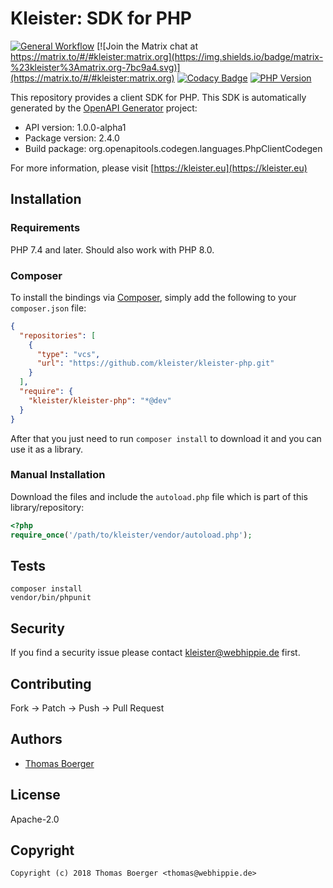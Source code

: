 # Kleister: SDK for PHP

[![General Workflow](https://github.com/kleister/kleister-php/actions/workflows/general.yml/badge.svg)](https://github.com/kleister/kleister-php/actions/workflows/general.yml) [![Join the Matrix chat at https://matrix.to/#/#kleister:matrix.org](https://img.shields.io/badge/matrix-%23kleister%3Amatrix.org-7bc9a4.svg)](https://matrix.to/#/#kleister:matrix.org) [![Codacy Badge](https://app.codacy.com/project/badge/Grade/c7ce562acf484483b2acf00c00155431)](https://app.codacy.com/gh/kleister/kleister-php/dashboard?utm_source=gh&utm_medium=referral&utm_content=&utm_campaign=Badge_grade) [![PHP Version](https://badge.fury.io/ph/kleister%2Fkleister-php.svg)](https://badge.fury.io/ph/kleister%2Fkleister-php)

This repository provides a client SDK for PHP. This SDK is automatically
generated by the [OpenAPI Generator][generator] project:

-   API version: 1.0.0-alpha1
-   Package version: 2.4.0
-   Build package: org.openapitools.codegen.languages.PhpClientCodegen

For more information, please visit [https://kleister.eu](https://kleister.eu)

## Installation

### Requirements

PHP 7.4 and later.
Should also work with PHP 8.0.

### Composer

To install the bindings via [Composer][composer], simply add the following to
your `composer.json` file:

```json
{
  "repositories": [
    {
      "type": "vcs",
      "url": "https://github.com/kleister/kleister-php.git"
    }
  ],
  "require": {
    "kleister/kleister-php": "*@dev"
  }
}
```

After that you just need to run `composer install` to download it and you can
use it as a library.

### Manual Installation

Download the files and include the `autoload.php` file which is part of this
library/repository:

```php
<?php
require_once('/path/to/kleister/vendor/autoload.php');
```

## Tests

```console
composer install
vendor/bin/phpunit
```

## Security

If you find a security issue please contact
[kleister@webhippie.de](mailto:kleister@webhippie.de) first.

## Contributing

Fork -> Patch -> Push -> Pull Request

## Authors

-   [Thomas Boerger](https://github.com/tboerger)

## License

Apache-2.0

## Copyright

```console
Copyright (c) 2018 Thomas Boerger <thomas@webhippie.de>
```

[generator]: https://openapi-generator.tech
[composer]: https://getcomposer.org/
